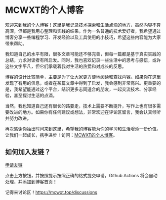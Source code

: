 # MCWXT的个人博客

欢迎来到我的个人博客！这里是我记录技术探索和生活点滴的地方，虽然内容不算高深，但都是我用心整理和实践的结果。作为一名普通的技术爱好者，我希望通过博客分享一些编程学习、开发经验以及工具使用的小技巧，希望这些内容能为大家带来帮助。  

我知道自己的水平有限，很多文章可能还不够完善，但每一篇都是基于真实实践的总结，力求对读者有所启发。同时，我也喜欢记录一些生活中的思考与感悟，或许这些文字平凡，但它们承载着我对生活的热爱和对成长的反思。  

博客的设计比较简单，主要是为了让大家更方便地阅读和查找内容。如果你在这里发现了有用的信息，或者在某篇文章中得到了启发，我会感到非常高兴。更重要的是，我希望能通过这个平台，结识更多志同道合的朋友，一起交流技术、分享经验，甚至探讨生活的点滴。  

当然，我也知道自己还有很长的路要走，技术上需要不断提升，写作上也有很多需要改进的地方。如果你有任何建议或想法，非常欢迎在评论区留言，我会认真倾听并努力改进。  

再次感谢你抽出时间来到这里，希望我的博客能为你的学习和生活增添一份价值。让我们一起成长，携手进步！访问：[MCWXT的个人博客](https://mcwxt.top)。

## 如何加入友链？

[申请友链](https://github.com/MCWXT/Blog/issues/new?assignees=MCWXT&labels=%E5%8F%8B%E9%93%BE%E6%8F%90%E4%BA%A4&projects=&template=%E4%B8%8A%E4%BC%A0%E5%8F%8B%E9%93%BE.md&title=%E5%8F%8B%E9%93%BE%E7%94%B3%E8%AF%B7)

点击上方按钮，并按照提示按照正确的格式提交申请，Github Actions 将会自动处理，并添加到博客首页！

记得来讨论区！https://mcwxt.top/discussions
